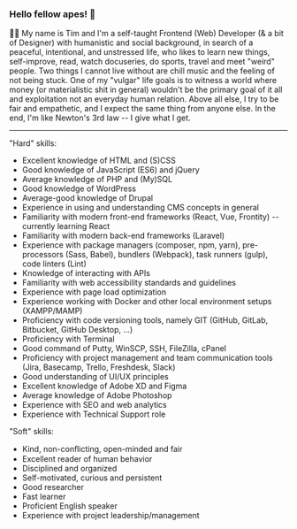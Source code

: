 <!--
**thedude23/thedude23** is a ✨ _special_ ✨ repository because its `README.md` (this file) appears on your GitHub profile.

Here are some ideas to get you started:

- 🔭 I’m currently working on ...
- 🌱 I’m currently learning ...
- 👯 I’m looking to collaborate on ...
- 🤔 I’m looking for help with ...
- 💬 Ask me about ...
- 📫 How to reach me: ...
- 😄 Pronouns: ...
- ⚡ Fun fact: ...
-->

### Hello fellow apes! 👋

🙋‍♂️ My name is Tim and I'm a self-taught Frontend (Web) Developer (& a bit of Designer) with humanistic and social background, in search of a peaceful, intentional, and unstressed life, who likes to learn new things, self-improve, read, watch docuseries, do sports, travel and meet "weird" people. Two things I cannot live without are chill music and the feeling of not being stuck. One of my "vulgar" life goals is to witness a world where money (or materialistic shit in general) wouldn't be the primary goal of it all and exploitation not an everyday human relation. Above all else, I try to be fair and empathetic, and I expect the same thing from anyone else. In the end, I'm like Newton's 3rd law -- I give what I get.

---------------------------------------------------------------------------------------------------------

"Hard" skills:
- Excellent knowledge of HTML and (S)CSS
- Good knowledge of JavaScript (ES6) and jQuery
- Average knowledge of PHP and (My)SQL
- Good knowledge of WordPress
- Average-good knowledge of Drupal
- Experience in using and understanding CMS concepts in general
- Familiarity with modern front-end frameworks (React, Vue, Frontity) -- currently learning React
- Familiarity with modern back-end frameworks (Laravel)
- Experience with package managers (composer, npm, yarn), pre-processors (Sass, Babel), bundlers (Webpack), task runners (gulp), code linters (Lint)
- Knowledge of interacting with APIs
- Familiarity with web accessibility standards and guidelines
- Experience with page load optimization
- Experience working with Docker and other local environment setups (XAMPP/MAMP)
- Proficiency with code versioning tools, namely GIT (GitHub, GitLab, Bitbucket, GitHub Desktop, …)
- Proficiency with Terminal
- Good command of Putty, WinSCP, SSH, FileZilla, cPanel
- Proficiency with project management and team communication tools (Jira, Basecamp, Trello, Freshdesk, Slack) 
- Good understanding of UI/UX principles
- Excellent knowledge of Adobe XD and Figma
- Average knowledge of Adobe Photoshop
- Experience with SEO and web analytics
- Experience with Technical Support role

"Soft" skills:
- Kind, non-conﬂicting, open-minded and fair
- Excellent reader of human behavior
- Disciplined and organized
- Self-motivated, curious and persistent
- Good researcher
- Fast learner
- Proficient English speaker
- Experience with project leadership/management
